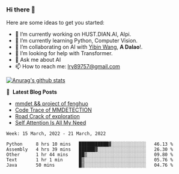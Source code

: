 ### Hi there 👋

<!--
**LRY89757/LRY89757** is a ✨ _special_ ✨ repository because its `README.md` (this file) appears on your GitHub profile.
-->
Here are some ideas to get you started:

- 🔭 I’m currently working on HUST.DIAN.AI, AIpi.
- 🌱 I’m currently learning Python, Computer Vision.
- 👯 I’m collaborating on AI with [Yibin Wang](https://github.com/flyleeee), **A Dalao**!.
- 🤔 I’m looking for help with Transformer.
- 💬 Ask me about AI
- 📫 How to reach me: lry89757@gmail.com
<!-- - 😄 Pronouns: ... -->
<!-- - ⚡ Fun fact: ... -->

[![Anurag's github stats](https://github-readme-stats.vercel.app/api?username=LRY89757)](https://github.com/anuraghazra/github-readme-stats)

📕 &nbsp;**Latest Blog Posts**
<!-- BLOG-POST-LIST:START -->
- [mmdet && project of fenghuo](https://lry89757.github.io/2021/11/09/mmdet-project-of-fenghuo/)
- [Code Trace of MMDETECTION](https://lry89757.github.io/2021/10/16/code-trace-of-mmdetection/)
- [Road Crack of exploration](https://lry89757.github.io/2021/10/04/lu-mian-lie-feng-shu-ju-ji-diao-yan/)
- [Self Attention Is All My Need](https://lry89757.github.io/2021/10/13/self-attention-is-all-my-need/)
<!-- - [God Mode in browsers: document.designMode = "on"](https://dev.to/gautamkrishnar/god-mode-in-browsers-document-designmode-on-2pmo) -->
<!-- BLOG-POST-LIST:END -->

<!--START_SECTION:waka-->
```text
Week: 15 March, 2022 - 21 March, 2022

Python     8 hrs 10 mins   ███████████▓░░░░░░░░░░░░░   46.13 % 
Assembly   4 hrs 39 mins   ██████▓░░░░░░░░░░░░░░░░░░   26.30 % 
Other      1 hr 44 mins    ██▒░░░░░░░░░░░░░░░░░░░░░░   09.80 % 
Text       1 hr 1 min      █▒░░░░░░░░░░░░░░░░░░░░░░░   05.76 % 
Java       50 mins         █▒░░░░░░░░░░░░░░░░░░░░░░░   04.76 % 
```
<!--END_SECTION:waka-->

